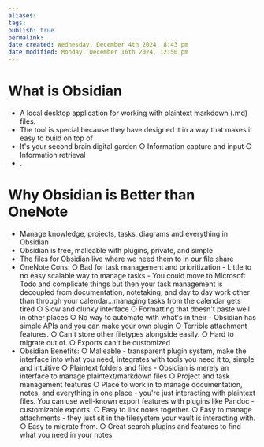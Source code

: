 ```yaml
---
aliases: 
tags: 
publish: true
permalink:
date created: Wednesday, December 4th 2024, 8:43 pm
date modified: Monday, December 16th 2024, 12:50 pm
---
```


# What is Obsidian

- A local desktop application for working with plaintext markdown (.md) files.
- The tool is special because they have designed it in a way that makes it easy to build on top of
- It's your second brain digital garden
	○ Information capture and input
	○ Information retrieval
- .

# Why Obsidian is Better than OneNote

- Manage knowledge, projects, tasks, diagrams and everything in Obsidian
- Obsidian is free, malleable with plugins, private, and simple
- The files for Obsidian live where we need them to in our file share
- OneNote Cons:
	○ Bad for task management and prioritization
		- Little to no easy scalable way to manage tasks
		- You could move to Microsoft Todo and complicate things but then your task management is decoupled from documentation, notetaking, and day to day work other than through your calendar…managing tasks from the calendar gets tired
	○ Slow and clunky interface
	○ Formatting that doesn't paste well in other places
	○ No way to automate with what's in their - Obsidian has simple APIs and you can make your own plugin
	○ Terrible attachment features.
	○ Can't store other filetypes alongside easily.
	○ Hard to migrate out of.
	○ Exports can't be customized
- Obsidian Benefits:
	○ Malleable - transparent plugin system, make the interface into what you need, integrates with tools you need it to, simple and intuitive
	○ Plaintext folders and files - Obsidian is merely an interface to manage plaintext/markdown files
	○ Project and task management features
	○ Place to work in to manage documentation, notes, and everything in one place - you're just interacting with plaintext files.  You can use well-known export features with plugins like Pandoc - customizable exports.
	○ Easy to link notes together.
	○ Easy to manage attachments - they just sit in the filesystem your vault is interacting with.
	○ Easy to migrate from.
	○ Great search plugins and features to find what you need in your notes